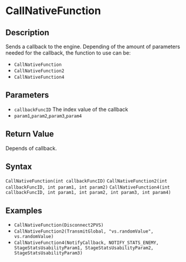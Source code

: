 # CallNativeFunction

## Description
Sends a callback to the engine.
Depending of the amount of parameters needed for the callback, the function to use can be:
- `CallNativeFunction`
- `CallNativeFunction2`
- `CallNativeFunction4`

## Parameters
- `callbackFuncID`
The index value of the callback
- `param1`,`param2`,`param3`,`param4`

## Return Value
Depends of callback.

## Syntax
```CallNativeFunction(int callbackFuncID)```
```CallNativeFunction2(int callbackFuncID, int param1, int param2)```
```CallNativeFunction4(int callbackFuncID, int param1, int param2, int param3, int param4)```

## Examples
- ```CallNativeFunction(Disconnect2PVS)```
- ```CallNativeFunction2(TransmitGlobal, "vs.randomValue", vs.randomValue)```
- ```CallNativeFunction4(NotifyCallback, NOTIFY_STATS_ENEMY, StageStatsUsabilityParam1, StageStatsUsabilityParam2, StageStatsUsabilityParam3)```